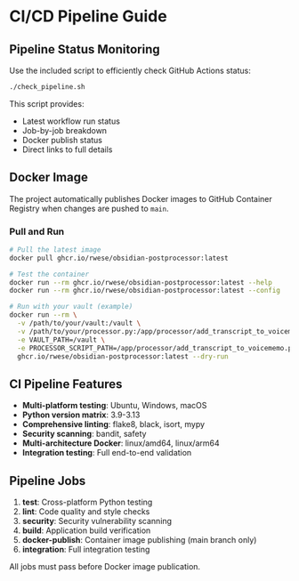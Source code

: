 # CI/CD Pipeline Guide

## Pipeline Status Monitoring

Use the included script to efficiently check GitHub Actions status:

```bash
./check_pipeline.sh
```

This script provides:
- Latest workflow run status
- Job-by-job breakdown
- Docker publish status
- Direct links to full details

## Docker Image

The project automatically publishes Docker images to GitHub Container Registry when changes are pushed to `main`.

### Pull and Run

```bash
# Pull the latest image
docker pull ghcr.io/rwese/obsidian-postprocessor:latest

# Test the container
docker run --rm ghcr.io/rwese/obsidian-postprocessor:latest --help
docker run --rm ghcr.io/rwese/obsidian-postprocessor:latest --config

# Run with your vault (example)
docker run --rm \
  -v /path/to/your/vault:/vault \
  -v /path/to/your/processor.py:/app/processor/add_transcript_to_voicememo.py \
  -e VAULT_PATH=/vault \
  -e PROCESSOR_SCRIPT_PATH=/app/processor/add_transcript_to_voicememo.py \
  ghcr.io/rwese/obsidian-postprocessor:latest --dry-run
```

## CI Pipeline Features

- **Multi-platform testing**: Ubuntu, Windows, macOS
- **Python version matrix**: 3.9-3.13
- **Comprehensive linting**: flake8, black, isort, mypy
- **Security scanning**: bandit, safety
- **Multi-architecture Docker**: linux/amd64, linux/arm64
- **Integration testing**: Full end-to-end validation

## Pipeline Jobs

1. **test**: Cross-platform Python testing
2. **lint**: Code quality and style checks
3. **security**: Security vulnerability scanning
4. **build**: Application build verification
5. **docker-publish**: Container image publishing (main branch only)
6. **integration**: Full integration testing

All jobs must pass before Docker image publication.